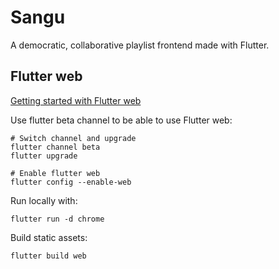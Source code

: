 # Sangu

A democratic, collaborative playlist frontend made with Flutter.

## Flutter web

[Getting started with Flutter web](https://flutter.dev/docs/get-started/web)

Use flutter beta channel to be able to use Flutter web:

```shell script
# Switch channel and upgrade
flutter channel beta
flutter upgrade

# Enable flutter web
flutter config --enable-web
```

Run locally with:
```shell script
flutter run -d chrome
```

Build static assets:
```shell script
flutter build web
```
